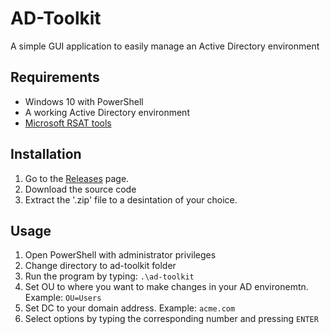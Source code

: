 # AD-Toolkit
A simple GUI application to easily manage an Active Directory environment

## Requirements
* Windows 10 with PowerShell 
* A working Active Directory environment
* [Microsoft RSAT tools](https://www.microsoft.com/en-ca/download/details.aspx?id=45520)

## Installation
1. Go to the [Releases](https://github.com/blockdoyle/ad-toolkit/releases) page.
2. Download the source code
3. Extract the '.zip' file to a desintation of your choice.

## Usage
1. Open PowerShell with administrator privileges
2. Change directory to ad-toolkit folder
3. Run the program by typing: `.\ad-toolkit`
4. Set OU to where you want to make changes in your AD environemtn. Example: `OU=Users`
5. Set DC to your domain address. Example: `acme.com`
6. Select options by typing the corresponding number and pressing `ENTER`
